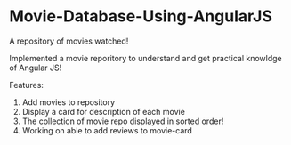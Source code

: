 # Movie-Database-Using-AngularJS
A repository of movies watched!

Implemented a movie reporitory to understand and get practical knowldge of Angular JS!

Features: 

1. Add movies to repository
2. Display a card for description of each movie
3. The collection of movie repo displayed in sorted order!
4. Working on able to add reviews to movie-card
